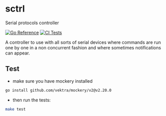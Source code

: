# sctrl
Serial protocols controller

[![Go Reference](https://pkg.go.dev/badge/github.com/fdelbos/sctrl.svg)](https://pkg.go.dev/github.com/fdelbos/sctrl)
[![CI Tests](https://github.com/fdelbos/sctrl/actions/workflows/ci.yaml/badge.svg?branch=feature-1)](https://github.com/fdelbos/sctrl/actions?branch=master)

A controller to use with all sorts of serial devices where commands are run one by one
in a non concurrent fashion and where sometimes notifications can appear.

## Test
- make sure you have mockery installed
```sh
go install github.com/vektra/mockery/v2@v2.20.0
```
- then run the tests:
```sh
make test
```
